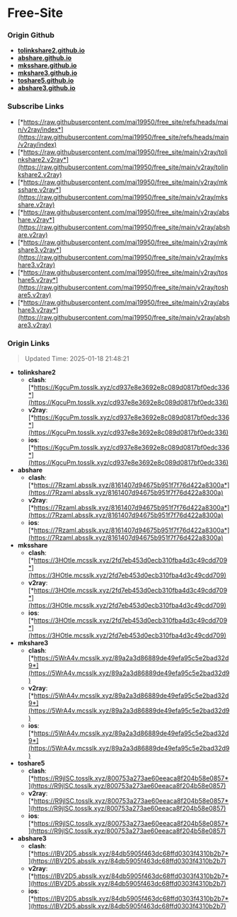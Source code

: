 # Free-Site

### Origin Github

- [**tolinkshare2.github.io**](https://github.com/tolinkshare2/tolinkshare2.github.io)
- [**abshare.github.io**](https://github.com/abshare/abshare.github.io)
- [**mksshare.github.io**](https://github.com/mksshare/mksshare.github.io)
- [**mkshare3.github.io**](https://github.com/mkshare3/mkshare3.github.io)
- [**toshare5.github.io**](https://github.com/toshare5/toshare5.github.io)
- [**abshare3.github.io**](https://github.com/abshare3/abshare3.github.io)

### Subscribe Links

- [*https://raw.githubusercontent.com/mai19950/free_site/refs/heads/main/v2ray/index*](https://raw.githubusercontent.com/mai19950/free_site/refs/heads/main/v2ray/index)
- [*https://raw.githubusercontent.com/mai19950/free_site/main/v2ray/tolinkshare2.v2ray*](https://raw.githubusercontent.com/mai19950/free_site/main/v2ray/tolinkshare2.v2ray)
- [*https://raw.githubusercontent.com/mai19950/free_site/main/v2ray/mksshare.v2ray*](https://raw.githubusercontent.com/mai19950/free_site/main/v2ray/mksshare.v2ray)
- [*https://raw.githubusercontent.com/mai19950/free_site/main/v2ray/abshare.v2ray*](https://raw.githubusercontent.com/mai19950/free_site/main/v2ray/abshare.v2ray)
- [*https://raw.githubusercontent.com/mai19950/free_site/main/v2ray/mkshare3.v2ray*](https://raw.githubusercontent.com/mai19950/free_site/main/v2ray/mkshare3.v2ray)
- [*https://raw.githubusercontent.com/mai19950/free_site/main/v2ray/toshare5.v2ray*](https://raw.githubusercontent.com/mai19950/free_site/main/v2ray/toshare5.v2ray)
- [*https://raw.githubusercontent.com/mai19950/free_site/main/v2ray/abshare3.v2ray*](https://raw.githubusercontent.com/mai19950/free_site/main/v2ray/abshare3.v2ray)

### Origin Links

> Updated Time: 2025-01-18 21:48:21

- **tolinkshare2**
  - **clash**: [*https://KgcuPm.tosslk.xyz/cd937e8e3692e8c089d0817bf0edc336*](https://KgcuPm.tosslk.xyz/cd937e8e3692e8c089d0817bf0edc336)
  - **v2ray**: [*https://KgcuPm.tosslk.xyz/cd937e8e3692e8c089d0817bf0edc336*](https://KgcuPm.tosslk.xyz/cd937e8e3692e8c089d0817bf0edc336)
  - **ios**: [*https://KgcuPm.tosslk.xyz/cd937e8e3692e8c089d0817bf0edc336*](https://KgcuPm.tosslk.xyz/cd937e8e3692e8c089d0817bf0edc336)
- **abshare**
  - **clash**: [*https://7Rzaml.absslk.xyz/8161407d94675b951f7f76d422a8300a*](https://7Rzaml.absslk.xyz/8161407d94675b951f7f76d422a8300a)
  - **v2ray**: [*https://7Rzaml.absslk.xyz/8161407d94675b951f7f76d422a8300a*](https://7Rzaml.absslk.xyz/8161407d94675b951f7f76d422a8300a)
  - **ios**: [*https://7Rzaml.absslk.xyz/8161407d94675b951f7f76d422a8300a*](https://7Rzaml.absslk.xyz/8161407d94675b951f7f76d422a8300a)
- **mksshare**
  - **clash**: [*https://3HOtle.mcsslk.xyz/2fd7eb453d0ecb310fba4d3c49cdd709*](https://3HOtle.mcsslk.xyz/2fd7eb453d0ecb310fba4d3c49cdd709)
  - **v2ray**: [*https://3HOtle.mcsslk.xyz/2fd7eb453d0ecb310fba4d3c49cdd709*](https://3HOtle.mcsslk.xyz/2fd7eb453d0ecb310fba4d3c49cdd709)
  - **ios**: [*https://3HOtle.mcsslk.xyz/2fd7eb453d0ecb310fba4d3c49cdd709*](https://3HOtle.mcsslk.xyz/2fd7eb453d0ecb310fba4d3c49cdd709)
- **mkshare3**
  - **clash**: [*https://5WrA4v.mcsslk.xyz/89a2a3d86889de49efa95c5e2bad32d9*](https://5WrA4v.mcsslk.xyz/89a2a3d86889de49efa95c5e2bad32d9)
  - **v2ray**: [*https://5WrA4v.mcsslk.xyz/89a2a3d86889de49efa95c5e2bad32d9*](https://5WrA4v.mcsslk.xyz/89a2a3d86889de49efa95c5e2bad32d9)
  - **ios**: [*https://5WrA4v.mcsslk.xyz/89a2a3d86889de49efa95c5e2bad32d9*](https://5WrA4v.mcsslk.xyz/89a2a3d86889de49efa95c5e2bad32d9)
- **toshare5**
  - **clash**: [*https://R9jlSC.tosslk.xyz/800753a273ae60eeaca8f204b58e0857*](https://R9jlSC.tosslk.xyz/800753a273ae60eeaca8f204b58e0857)
  - **v2ray**: [*https://R9jlSC.tosslk.xyz/800753a273ae60eeaca8f204b58e0857*](https://R9jlSC.tosslk.xyz/800753a273ae60eeaca8f204b58e0857)
  - **ios**: [*https://R9jlSC.tosslk.xyz/800753a273ae60eeaca8f204b58e0857*](https://R9jlSC.tosslk.xyz/800753a273ae60eeaca8f204b58e0857)
- **abshare3**
  - **clash**: [*https://lBV2D5.absslk.xyz/84db5905f463dc68ffd0303f4310b2b7*](https://lBV2D5.absslk.xyz/84db5905f463dc68ffd0303f4310b2b7)
  - **v2ray**: [*https://lBV2D5.absslk.xyz/84db5905f463dc68ffd0303f4310b2b7*](https://lBV2D5.absslk.xyz/84db5905f463dc68ffd0303f4310b2b7)
  - **ios**: [*https://lBV2D5.absslk.xyz/84db5905f463dc68ffd0303f4310b2b7*](https://lBV2D5.absslk.xyz/84db5905f463dc68ffd0303f4310b2b7)
